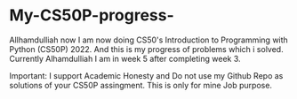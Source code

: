 # My-CS50P-progress-
Allhamdulliah now I am now doing CS50's Introduction to Programming with Python (CS50P) 2022. And this is my progress of problems which i solved.
Currently Alhamdulliah I am in week 5 after completing week 3.

Important:
I support Academic Honesty and Do not use my Github Repo as solutions of your CS50P assingment. This is only for mine Job purpose.
